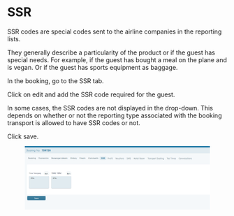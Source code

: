 # SSR

SSR codes are special codes sent to the airline companies in the reporting lists.

They generally describe a particularity of the product or if the guest has special needs. For example, if the guest has bought a meal on the plane and is vegan. Or if the guest has sports equipment as baggage.

In the booking, go to the SSR tab.

Click on edit and add the SSR code required for the guest.

In some cases, the SSR codes are not displayed in the drop-down. This depends on whether or not the reporting type associated with the booking transport is allowed to have SSR codes or not.

Click save.

<figure><img src="../../.gitbook/assets/image (2) (1) (1) (1) (1) (1) (1) (1) (1) (1) (1) (1) (1) (1) (1) (1) (1) (1) (1) (1) (1) (1) (1) (1) (1) (1) (1) (1) (1) (1) (1) (1) (1).png" alt=""><figcaption></figcaption></figure>
